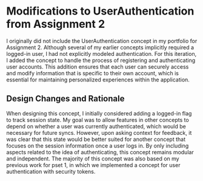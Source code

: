 # Modifications to UserAuthentication from Assignment 2

I originally did not include the UserAuthentication concept in my portfolio for Assignment 2. Although several of my earlier concepts implicitly required a logged-in user, I had not explicitly modeled authentication. For this iteration, I added the concept to handle the process of registering and authenticating user accounts. This addition ensures that each user can securely access and modify information that is specific to their own account, which is essential for maintaining personalized experiences within the application.

## Design Changes and Rationale

When designing this concept, I initially considered adding a logged-in flag to track session state. My goal was to allow features in other concepts to depend on whether a user was currently authenticated, which would be necessary for future syncs. However, upon asking context for feedback, it was clear that this state would be better suited for another concept that focuses on the session information once a user logs in. By only including aspects related to the idea of authenticating, this concept remains modular and independent. The majority of this concept was also based on my previous work for pset 1, in which we implemented a concept for user authentication with security tokens. 
